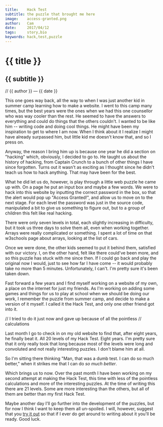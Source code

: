 ```yaml
---
title:    Hack Test
subtitle: the puzzle that brought me here
image:    access-granted.png
author:   Cam
date:     2017/04/12
tags:     story,bio
keywords: hack,test,puzzle
---
```

# {{ title }}
## {{ subtitle }}

// {{ author }} &mdash; {{ date }}

This one goes way back, all the way to when I was just another kid in summer
camp learning how to make a website. I went to this camp many times, but the
best years were the ones when we had this one counsellor who was way cooler than
the rest. He seemed to have the answers to everything and could do things that
the others couldn't. I wanted to be like him -- writing code and doing cool
things. He might have been my inspiration to get to where I am now. When I think
about it I realize I might have already surpassed him, but little kid me doesn't
know that, and so I press on.

Anyway, the reason I bring him up is because one year he did a section on
"hacking" which, obviously, I decided to go to. He taught us about the history
of hacking, from Captain Crunch to a bunch of other things I have since
forgotten. Turns out it wasn't as exciting as I thought since he didn't teach us
how to hack anything. That may have been for the best.

What he did let us do, however, is play through a little web puzzle he came up
with. On a page he put an input box and maybe a few words. We were to hack into
this website by inputting the correct password in the box, so that the alert
would pop up "Access Granted!", and allow us to move on to the next stage. For
each level the password was just in the source code, manipulated a bit to give
us something to figure out, but to a group of children this felt like real
hacking.

There were only seven levels in total, each slightly increasing in difficulty,
but it took us three days to solve them all, even when working together. Arrays were
really complicated or something. I spent a lot of time on that w3schools page
about arrays, looking at the list of cars.

Once we were done, the other kids seemed to put it behind them, satisfied with
our victory. I, on the other hand, felt like there could've been more, and so
this puzzle has stuck with me since then. If I could go back and play the
original now I would, just to see how far I have come -- it would probably take
no more than 5 minutes. Unfortunately, I can't. I'm pretty sure it's been taken
down.

Fast forward a few years and I find myself working on a website of my own, a
place on the internet for just my friends. As I'm working on adding some games
and things for us to play at school when we should be doing our work, I remember
the puzzle from summer camp, and decide to make a version of it myself. I called
it the Hack Test, and only one other friend got into it.

// I tried to do it just now and gave up because of all the pointless
// calculations

Last month I go to check in on my old website to find that, after eight years,
he finally beat it. All 20 levels of my Hack Test. Eight years. I'm pretty sure
that it only really took that long because most of the levels were long and
convoluted and not really interesting puzzles. I don't blame him at all.

So I'm sitting there thinking "Man, that was a dumb test. I can do so much
better," when it strikes me that I can do *so much better*.

Which brings us to now. Over the past month I have been working on my second
attempt at making the Hack Test, this time with less of the pointless
calculations and more of the interesting puzzles. At the time of writing this
there are 21 levels. Some are more interesting than the others, but all of them
are better than my first Hack Test.

Maybe another day I'll go further into the development of the puzzles, but for
now I think I want to keep them all un-spoiled. I will, however, suggest that
you [try it out] so that if I ever do get around to writing about it you'll be
ready. Good luck.

[try it out]: http://cameldridge.com/hack-test/0/
